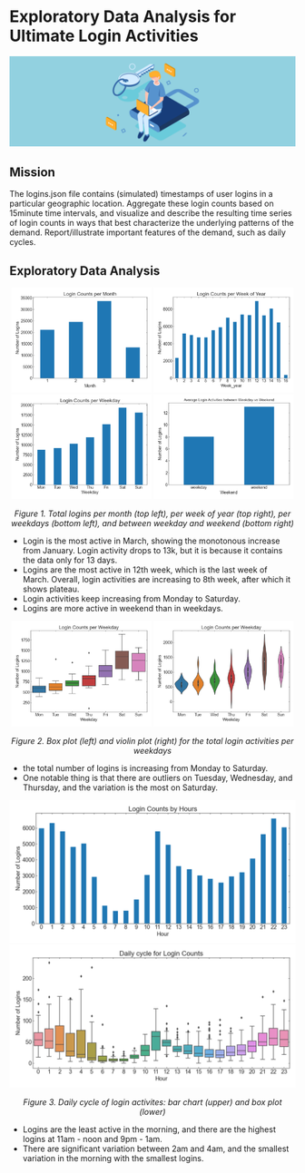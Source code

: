 # Exploratory Data Analysis for Ultimate Login Activities

![login](notebook/images/login.png)


## Mission

The logins.json file contains (simulated) timestamps of user logins in a particular geographic location. Aggregate these login counts based on 15minute time intervals, and visualize and describe the resulting time series of login counts in ways that best characterize the underlying patterns of the demand. Report/illustrate important features of the demand, such as daily cycles.

## Exploratory Data Analysis


<p align="center" width=100%>
   <img width=49% src="output/figures/count_month.png">
   <img width=49% src="output/figures/count_weekofyear.png"> </br>
   <img width=49% src="output/figures/count_week.png">
   <img width=49% src="output/figures/count_weekend.png">    
   <div align="center"> <i> Figure 1. Total logins per month (top left), per week of year (top right), per weekdays (bottom left), and between weekday and weekend (bottom right) </i> 
   </div>
</p>

- Login is the most active in March, showing the monotonous increase from January. Login activity drops to 13k, but it is because it contains the data only for 13 days.
- Logins are the most active in 12th week, which is the last week of March. Overall, login activities are increasing to 8th week, after which it shows plateau.
- Login activities keep increasing from Monday to Saturday.
- Logins are more active in weekend than in weekdays.

<p align="center" width=100%>
   <img width=49% src="output/figures/box_week.png">
   <img width=49% src="output/figures/violin_week.png">  
   <div align="center"> <i> Figure 2. Box plot (left) and violin plot (right) for the total login activities per weekdays </i> 
   </div>
</p>

- the total number of logins is increasing from Monday to Saturday. 
- One notable thing is that there are outliers on Tuesday, Wednesday, and Thursday, and the variation is the most on Saturday.

<p align="center" width=100%>
   <img width=100% src="output/figures/count_hour.png"> </br>
   <img width=100% src="output/figures/box_hour.png">  
   <div align="center"> <i> Figure 3. Daily cycle of login activites: bar chart (upper) and box plot (lower) </i> 
   </div>
</p>

- Logins are the least active in the morning, and there are the highest logins at 11am - noon and 9pm - 1am.
- There are significant variation between 2am and 4am, and the smallest variation in the morning with the smallest logins.


